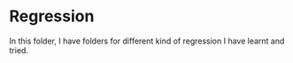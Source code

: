 # Regression
In this folder, I have folders for different kind of regression I have learnt and tried.
